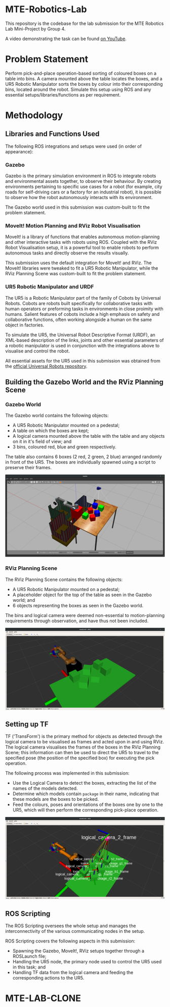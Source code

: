 # MTE-Robotics-Lab
This repository is the codebase for the lab submission for the MTE Robotics Lab Mini-Project by Group 4.

A video demonstrating the task can be found [on YouTube](https://www.youtube.com/watch?v=oqL3__f0exw).
# Problem Statement
Perform pick-and-place operation-based sorting of coloured boxes on a table into bins. A camera mounted above the table locates the boxes, and a UR5 Robotic Manipulator sorts the boxes by colour into their corresponding bins, located around the robot. Simulate this setup using ROS and any essential setups/libraries/functions as per requirement.
# Methodology
## Libraries and Functions Used
The following ROS integrations and setups were used (in order of appearance):
### Gazebo
Gazebo is the primary simulation environment in ROS to integrate robots and environmental assets together, to observe their behaviour. By creating environments pertaining to specific use cases for a robot (for example, city roads for self-driving cars or a factory for an industrial robot), it is possible to observe how the robot autonomously interacts with its environment. 
  
The Gazebo world used in this submission was custom-built to fit the problem statement.
### MoveIt! Motion Planning and RViz Robot Visualisation
MoveIt! is a library of functions that enables autonomous motion-planning and other interactive tasks with robots using ROS. Coupled with the RViz Robot Visualisation setup, it is a powerful tool to enable robots to perform autonomous tasks and directly observe the results visually.

This submission uses the default integration for MoveIt! and RViz. The MoveIt! libraries were tweaked to fit a UR5 Robotic Manipulator, while the RViz Planning Scene was custom-built to fit the problem statement.
### UR5 Robotic Manipulator and URDF
The UR5 is a Robotic Manipulator part of the family of Cobots by Universal Robots. Cobots are robots built specifically for collaborative tasks with human operators or preforming tasks in environments in close proimity with humans. Salient features of cobots include a high emphasis on safety and collaborative functions, often working alongside a human on the same object in factories.

To simulate the UR5, the Universal Robot Descriptive Format (URDF), an XML-based description of the links, joints and other essential parameters of a robotic manipulator is used in conjunction with the integrations above to visualise and control the robot.

All essential assets for the UR5 used in this submission was obtained from the [official Universal Robots repository](https://github.com/ros-industrial/universal_robot).
## Building the Gazebo World and the RViz Planning Scene
### Gazebo World
The Gazebo world contains the following objects:
* A UR5 Robotic Manipulator mounted on a pedestal;
* A table on which the boxes are kept;
* A logical camera mounted above the table with the table and any objects on it in it's field of view; and
* 3 bins, coloured red, blue and green respectively.

The table also contains 6 boxes (2 red, 2 green, 2 blue) arranged randomly in front of the UR5. The boxes are individually spawned using a script to preserve their frames.

![The Gazebo world made for the submission.](https://github.com/CH13F-1419/MTE-Robotics-Lab/blob/main/Media/Gazebo%20World.png)
### RViz Planning Scene
The RViz Planning Scene contains the following objects:
* A UR5 Robotic Manipulator mounted on a pedestal;
* A placeholder object for the top of the table as seen in the Gazebo world; and
* 6 objects representing the boxes as seen in the Gazebo world.

The bins and logical camera were deemed non-essential to motion-planning requirements through observation, and have thus not been included.

![The RViz planning scene made for the submission.](https://github.com/CH13F-1419/MTE-Robotics-Lab/blob/main/Media/RViz%20Planning%20Scene.png)
## Setting up TF
TF ('TransForm') is the primary method for objects as detected through the logical camera to be visualised as frames and acted upon in and using RViz. The logical camera visualises the frames of the boxes in the RViz Planning Scene; this information can then be used to direct the UR5 to travel to the specified pose (the position of the specified box) for executing the pick operation.

The following process was implemented in this submission:
* Use the Logical Camera to detect the boxes, extracting the list of the names of the models detected.
* Determine which models contain `package` in their name, indicating that these models are the boxes to be picked.
* Feed the colours, poses and orientations of the boxes one by one to the UR5, which will then perform the corresponding pick-place operation.

![The TFs of the boxes as visualised in RViz.](https://github.com/CH13F-1419/MTE-Robotics-Lab/blob/main/Media/RViz%20TF%20Visualisation.png)
## ROS Scripting
The ROS Scripting oversees the whole setup and manages the interconnectivity of the various communicating nodes in the setup. 

ROS Scripting covers the following aspects in this submission:
* Spawning the Gazebo, MoveIt!, RViz setups together through a ROSLaunch file;
* Handling the UR5 node, the primary node used to control the UR5 used in this task; and
* Handling TF data from the logical camera and feeding the corresponding actions to the UR5.
# MTE-LAB-CLONE
